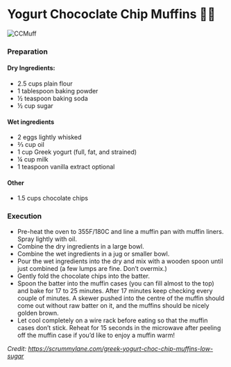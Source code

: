 # Yogurt Chococlate Chip Muffins :woman_cook:
![CCMuff](https://scrummylane.com/wp-content/uploads/2018/10/choc-chip-muffins-8.jpg)

### Preparation
#### Dry Ingredients:
- 2.5 cups plain flour
- 1 tablespoon baking powder
- ½ teaspoon baking soda
- ½ cup sugar

#### Wet ingredients
- 2 eggs lightly whisked
- ⅔ cup oil 
- 1 cup Greek yogurt (full, fat, and strained)
- ¼ cup milk
- 1 teaspoon vanilla extract optional

#### Other
- 1.5 cups chocolate chips

### Execution
- Pre-heat the oven to 355F/180C and line a muffin pan with muffin liners. Spray lightly with oil.
- Combine the dry ingredients in a large bowl.
- Combine the wet ingredients in a jug or smaller bowl.
- Pour the wet ingredients into the dry and mix with a wooden spoon until just combined (a few lumps are fine. Don’t overmix.)
- Gently fold the chocolate chips into the batter.
- Spoon the batter into the muffin cases (you can fill almost to the top) and bake for 17 to 25 minutes. After 17 minutes keep checking every couple of minutes. A skewer pushed into the centre of the muffin should come out without raw batter on it, and the muffins should be nicely golden brown.
- Let cool completely on a wire rack before eating so that the muffin cases don’t stick. Reheat for 15 seconds in the microwave after peeling off the muffin case if you’d like to enjoy a muffin warm!

*Credit: https://scrummylane.com/greek-yogurt-choc-chip-muffins-low-sugar*